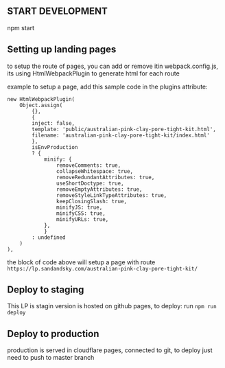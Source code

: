 ## START DEVELOPMENT
npm start

## Setting up landing pages
to setup the route of pages, you can add or remove itin webpack.config.js, its using HtmlWebpackPlugin to generate html for each route

example to setup a page, add this sample code in the plugins attribute:

```
new HtmlWebpackPlugin(
    Object.assign(
        {},
        {
        inject: false,
        template: 'public/australian-pink-clay-pore-tight-kit.html',
        filename: 'australian-pink-clay-pore-tight-kit/index.html'
        },
        isEnvProduction
        ? {
            minify: {
                removeComments: true,
                collapseWhitespace: true,
                removeRedundantAttributes: true,
                useShortDoctype: true,
                removeEmptyAttributes: true,
                removeStyleLinkTypeAttributes: true,
                keepClosingSlash: true,
                minifyJS: true,
                minifyCSS: true,
                minifyURLs: true,
            },
            }
        : undefined
    )
),
```

the block of code above will setup a page with route `https://lp.sandandsky.com/australian-pink-clay-pore-tight-kit/`

## Deploy to staging
This LP is stagin version is hosted on github pages, to deploy: run `npm run deploy`

## Deploy to production
production is served in cloudflare pages, connected to git, to deploy just need to push to master branch